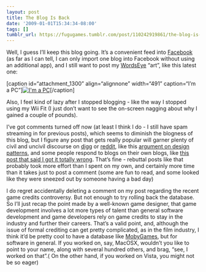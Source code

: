 ```yaml
---
layout: post
title: The Blog Is Back
date: '2009-01-01T15:34:34-08:00'
tags: []
tumblr_url: https://fugugames.tumblr.com/post/110242919861/the-blog-is-back
---
```

Well, I guess I’ll keep this blog going. It’s a convenient feed into [Facebook](http://facebook.com/) (as far as I can tell, I can only import one blog into Facebook without using an additional app), and I still want to post my [WordsEye](http://wordseye.com/) “art”, like this latest one:

[caption id=“attachment\_1300” align=“alignnone” width=“491” caption=“I’m a PC”][![I'm a PC](http://itshardtofondlepenguins.com/wp-content/uploads/2009/01/11520.jpg "11520")](http://www.wordseye.com/view-picture?sid=11520)[/caption]

Also, I feel kind of lazy after I stopped blogging - like the way I stopped using my Wii Fit (I just don’t want to see the on-screen nagging about why I gained a couple of pounds).

I’ve got comments turned off now (at least I think I do - I still have spam streaming in for previous posts), which seems to diminish the blogness of this blog, but I figure any post that gets really popular will garner plenty of civil and uncivil discourse on [digg](http://digg.com/) or [reddit](http://reddit.com/), like this [argument on design patterns](http://www.reddit.com/r/programming/comments/6uex6/design_patterns_are_in_purgatory), and some people respond to blogs on their own blogs, like [this post that said I got it totally wrong](http://kawagner.blogspot.com/). That’s fine - rebuttal posts like that probably took more effort than I spent on my own, and certainly more time than it takes just to post a comment (some are fun to read, and some looked like they were sneezed out by someone having a bad day)

I do regret accidentally deleting a comment on my post regarding the recent game credits controversy. But not enough to try rolling back the database. So I’ll just recap the point made by a well-known game designer, that game development involves a lot more types of talent than general software development and game developers rely on game credits to stay in the industry and further their careers. That’s a valid point, and, although the issue of formal crediting can get pretty complicated, as in the film industry, I think it’d be pretty cool to have a database like [MobyGames](http://mobygames.com/), but for software in general. If you worked on, say, MacOSX, wouldn’t you like to point to your name, along with several hundred others, and brag, “see, I worked on that”.( On the other hand, if you worked on Vista, you might not be so eager)

